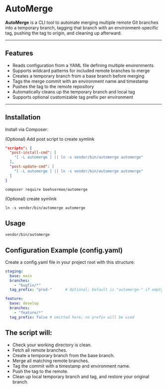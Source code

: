 # AutoMerge

**AutoMerge** is a CLI tool to automate merging multiple remote Git branches into a temporary branch, tagging that branch with an environment-specific tag, pushing the tag to origin, and cleaning up afterward.

---

## Features

- Reads configuration from a YAML file defining multiple environments
- Supports wildcard patterns for included remote branches to merge
- Creates a temporary branch from a base branch before merging
- Tags the merge commit with an environment name and timestamp
- Pushes the tag to the remote repository
- Automatically cleans up the temporary branch and local tag
- Supports optional customizable tag prefix per environment

---

## Installation

Install via Composer:

(Optional) Add post script to create symlink
```json
"scripts": {
  "post-install-cmd": [
    "[ -L automerge ] || ln -s vendor/bin/automerge automerge"
  ],
  "post-update-cmd": [
    "[ -L automerge ] || ln -s vendor/bin/automerge automerge"
  ]
}
```

```bash
composer require boehsermoe/automerge
```

(Optional) create symlink 
```
ln -s vendor/bin/automerge automerge
```

## Usage

```bash
vendor/bin/automerge
```

## Configuration Example (config.yaml)

Create a config.yaml file in your project root with this structure:
```yaml
staging:
  base: main
  branches:
    - "bugfix/*"
  tag_prefix: "prod-"      # Optional; Default is "automerge-" if empty or false, no prefix used

feature:
  base: develop
  branches:
    - "feature/*"
  tag_prefix: false # omitted here; no prefix will be used
```


## The script will:

- Check your working directory is clean.
- Fetch all remote branches.
- Create a temporary branch from the base branch.
- Merge all matching remote branches.
- Tag the commit with a timestamp and environment name.
- Push the tag to the remote.
- Clean up local temporary branch and tag, and restore your original branch.